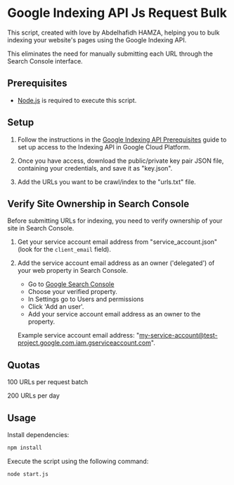 # Google Indexing API Js Request Bulk

This script, created with love by Abdelhafidh HAMZA, helping you to bulk indexing your website's pages using the Google Indexing API.

This eliminates the need for manually submitting each URL through the Search Console interface.

## Prerequisites

- [Node.js](https://nodejs.org/en/download/) is required to execute this script.

## Setup

1. Follow the instructions in the [Google Indexing API Prerequisites](https://developers.google.com/search/apis/indexing-api/v3/prereqs) guide to set up access to the Indexing API in Google Cloud Platform.
   
2. Once you have access, download the public/private key pair JSON file, containing your credentials, and save it as "key.json".

3. Add the URLs you want to be crawl/index to the "urls.txt" file.

## Verify Site Ownership in Search Console

Before submitting URLs for indexing, you need to verify ownership of your site in Search Console.

1. Get your service account email address from "service_account.json" (look for the `client_email` field).
   
2. Add the service account email address as an owner ('delegated') of your web property in Search Console.
   - Go to [Google Search Console](https://search.google.com/)
   - Choose your verified property.
   - In Settings go to Users and permissions
   - Click 'Add an user'.
   - Add your service account email address as an owner to the property.

   Example service account email address: "my-service-account@test-project.google.com.iam.gserviceaccount.com".

## Quotas

100 URLs per request batch

200 URLs per day


## Usage

Install dependencies:

```bash
npm install
```

Execute the script using the following command:

```bash
node start.js
```
